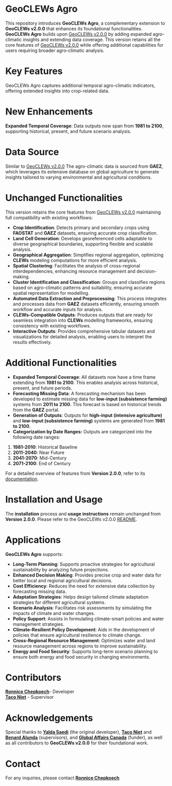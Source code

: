 # GeoCLEWs Agro

This repository introduces **GeoCLEWs Agro**, a complementary extension to **GeoCLEWs v2.0.0** that enhances its foundational functionalities. **GeoCLEWs Agro** builds upon [GeoCLEWs v2.0.0](https://github.com/OSeMOSYS/CLEWs_GAEZ/commit/6e23635efcde224eb54120390ff18ccfe2604b1a) by adding expanded agro-climatic insights and extending data coverage. This version retains all the core features of [GeoCLEWs v2.0.0](https://github.com/OSeMOSYS/CLEWs_GAEZ/commit/6e23635efcde224eb54120390ff18ccfe2604b1a) while offering additional capabilities for users requiring broader agro-climatic analysis.

# Key Features

GeoCLEWs Agro captures additional temporal agro-climatic indicators, offering extended insights into crop-related data.

# New Enhancements

**Expanded Temporal Coverage**: Data outputs now span from **1981 to 2100**, supporting historical, present, and future scenario analysis.

# Data Source

Similar to [GeoCLEWs v2.0.0](https://github.com/OSeMOSYS/CLEWs_GAEZ/commit/6e23635efcde224eb54120390ff18ccfe2604b1a) The agro-climatic data is sourced from **GAEZ**, which leverages its extensive database on global agriculture to generate insights tailored to varying environmental and agricultural conditions.

# Unchanged Functionalities

This version retains the core features from [GeoCLEWs v2.0.0](https://github.com/OSeMOSYS/CLEWs_GAEZ/commit/6e23635efcde224eb54120390ff18ccfe2604b1a) maintaining full compatibility with existing workflows:

- **Crop Identification**: Detects primary and secondary crops using **FAOSTAT** and **GAEZ** datasets, ensuring accurate crop classification.
- **Land Cell Generation**: Develops georeferenced cells adaptable to diverse geographical boundaries, supporting flexible and scalable analysis.
- **Geographical Aggregation**: Simplifies regional aggregation, optimizing **CLEWs** modeling computations for more efficient analysis.
- **Spatial Clustering**: Facilitates the analysis of cross-regional interdependencies, enhancing resource management and decision-making.
- **Cluster Identification and Classification**: Groups and classifies regions based on agro-climatic patterns and suitability, ensuring accurate spatial representation for modelling.
- **Automated Data Extraction and Preprocessing**: This process integrates and processes data from **GAEZ** datasets efficiently, ensuring smooth workflow and accurate inputs for analysis.
- **CLEWs-Compatible Outputs**: Produces outputs that are ready for seamless integration into **CLEWs** modelling frameworks, ensuring consistency with existing workflows.
- **Interactive Outputs**: Provides comprehensive tabular datasets and visualizations for detailed analysis, enabling users to interpret the results effectively.

# Additional Functionalities

- **Expanded Temporal Coverage**: All datasets now have a time frame extending from **1981 to 2100**. This enables analysis across historical, present, and future periods.
- **Forecasting Missing Data**: A forecasting mechanism has been developed to estimate missing data for **low-input (subsistence farming)** systems from **2011 to 2100**. This forecast is based on historical trends from the **GAEZ** portal.
- **Generation of Outputs**: Outputs for **high-input (intensive agriculture)** and **low-input (subsistence farming)** systems are generated from **1981 to 2100**.
- **Categorization by Date Ranges:** Outputs are categorized into the following date ranges:

1. **1981-2010**: Historical Baseline
2. **2011-2040**: Near Future
3. **2041-2070**: Mid-Century
4. **2071-2100**: End of Century

For a detailed overview of features from **Version 2.0.0**, refer to its [documentation](https://github.com/OSeMOSYS/CLEWs_GAEZ/blob/main/README.md).

# Installation and Usage

The **installation** process and **usage instructions** remain unchanged from **Version 2.0.0**. Please refer to the GeoCLEWs v2.0.0 [README](https://github.com/OSeMOSYS/CLEWs_GAEZ/blob/main/README.md).

# Applications

**GeoCLEWs Agro** supports:

- **Long-Term Planning**: Supports proactive strategies for agricultural sustainability by analyzing future projections.
- **Enhanced Decision Making**: Provides precise crop and water data for better local and regional agricultural decisions.
- **Cost Efficiency**: Reduces the need for extensive data collection by forecasting missing data.
- **Adaptation Strategies**: Helps design tailored climate adaptation strategies for different agricultural systems.
- **Scenario Analysis**: Facilitates risk assessments by simulating the impacts of climate and water changes.
- **Policy Support**: Assists in formulating climate-smart policies and water management strategies.
- **Climate-Resilient Policy Development**: Aids in the development of policies that ensure agricultural resilience to climate change.
- **Cross-Regional Resource Management**: Optimizes water and land resource management across regions to improve sustainability.
- **Energy and Food Security**: Supports long-term scenario planning to ensure both energy and food security in changing environments.

# Contributors

[**Ronnice Chepkoech**](https://www.linkedin.com/in/chepkoech-ronnice)\- Developer  
[**Taco Niet**](https://github.com/tniet) - Supervisor

# Acknowledgements

Special thanks to [**Yalda Saedi**](https://github.com/Ysaedi) (the original developer), [**Taco Niet**](https://github.com/tniet) and [**Benard Alunda**](https://www.linkedin.com/in/bernard-alunda-b78148170) (supervisors), and [**Global Affairs Canada**](https://www.international.gc.ca) (funder), as well as all contributors to **GeoCLEWs v2.0.0** for their foundational work.

# Contact

For any inquiries, please contact [**Ronnice Chepkoech**](https://www.linkedin.com/in/chepkoech-ronnice)
